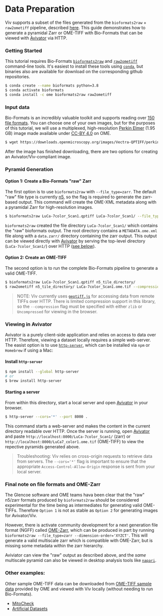 # Data Preparation

Viv supports a subset of the files generated from the `bioformats2raw` + `raw2ometiff` pipeline, described 
[here](https://www.glencoesoftware.com/blog/2019/12/09/converting-whole-slide-images-to-OME-TIFF.html). 
This guide demonstrates how to generate a pyramidal Zarr or OME-TIFF with Bio-Formats that can be viewed with 
[Avivator](http://avivator.gehlenborglab.org) via HTTP.


### Getting Started

This tutorial requires Bio-Formats [`bioformats2raw`](https://github.com/glencoesoftware/bioformats2raw) and 
[`raw2ometiff`](https://github.com/glencoesoftware/raw2ometiff) command-line tools. It's easiest to install 
these tools using [`conda`](https://docs.conda.io/projects/conda/en/latest/user-guide/install/), but binaries also are available for download on the corresponding github repositories.

```bash
$ conda create --name bioformats python=3.8
$ conda activate bioformats
$ conda install -c ome bioformats2raw raw2ometiff
```


### Input data

Bio-Formats is an incredibly valuable toolkit and supports reading over 
[150 file formats](https://docs.openmicroscopy.org/bio-formats/6.5.1/supported-formats.html). You can choose 
one of your own images, but for the purposes of this tutorial, we will use a multiplexed, high-resolution 
[Perkin Elmer](https://downloads.openmicroscopy.org/images/Vectra-QPTIFF/perkinelmer/) (1.95 GB) image made available 
under [CC-BY 4.0](https://creativecommons.org/licenses/by/4.0/) on OME.

```bash
$ wget https://downloads.openmicroscopy.org/images/Vectra-QPTIFF/perkinelmer/PKI_scans/LuCa-7color_Scan1.qptiff 
```

After the image has finished downloading, there are two options for creating an Avivator/Viv-compliant image. 


### Pyramid Generation

#### Option 1: Create a Bio-Formats "raw" Zarr

The first option is to use `bioformats2raw` with `--file_type=zarr`. The default "raw" file type is currently 
[n5](https://github.com/saalfeldlab/n5), so the flag is required to generate the zarr-based output. This command will
create the OME-XML metadata along with a pyramidal Zarr for high-resolution images.

```bash
$ bioformats2raw LuCa-7color_Scan1.qptiff LuCa-7color_Scan1/ --file_type=zarr
```

`bioformats2raw` created the file directory `LuCa-7color_Scan1/` which contains the "raw" bioformats output. The root directory 
contains a `METADATA.ome.xml` file along with a `data.zarr/` directory containing the zarr
output. This output can be viewed directly with [Avivator] by serving the top-level directory (`LuCa-7color_Scan1/`) 
over HTTP ([see below](#viewing-in-avivator)).


#### Option 2: Create an OME-TIFF

The second option is to run the complete Bio-Formats pipeline to generate a valid OME-TIFF. 

```bash
$ bioformats2raw LuCa-7color_Scan1.qptiff n5_tile_directory/ 
$ raw2ometiff n5_tile_directory/ LuCa-7color_Scan1.ome.tif --compression=zlib
```

> NOTE: Viv currently uses [`geotiff.js`](https://geotiffjs.github.io/) for accessing data from remote TIFFs 
> over HTTP. There is limited compression support in this library, so the `--compression` flag must be specified with
> either `zlib` or `Uncompressed` for viewing in the browser.


### Viewing in Avivator

Avivator is a purely client-side application and relies on access to data over HTTP. Therefore, viewing a dataset locally 
requires a simple web-server. The easist option is to use [`http-server`](https://github.com/http-party/http-server#readme),
which can be installed via `npm` or `Homebrew` if using a Mac:

#### Install `http-server`

```bash
$ npm install --global http-server
# or 
$ brew install http-server
```


#### Starting a server

From within this directory, start a local server and open [Avivator] in your browser. 

```bash
$ http-server --cors='*' --port 8000 .
```

This command starts a web-server and makes the content in the current directory readable over HTTP. Once the server is running,
open [Avivator] and paste `http://localhost:8000/LuCa-7color_Scan1/` (zarr) or `http://localhost:8000/LuCa7_color1.ome.tif` (OME-TIFF) 
to view the repective pyramids generated above.

> Troubleshooting: Viv relies on cross-origin requests to retrieve data from servers. The `--cors='*'` flag is important to ensure
> that the appropriate `Access-Control-Allow-Origin` response is sent from your local server.


### Final note on file formats and OME-Zarr

The Glencoe software and OME teams hava been clear that the "raw" n5/zarr formats produced by `bioformats2raw` should be considered 
experimental for the time being as intermediates for generating valid OME-TIFFs. Therefore `Option 1` is not as stable as `Option 2` 
for generating images for Avivator/Viv.

However, there is activate community development for a next generation file format (NGFF) called 
[OME-Zarr](https://github.com/ome/omero-ms-zarr/blob/master/spec.md), which can be produced in part by 
running `bioformats2raw --file_type=zarr --dimension-order='XYZCT'`. This will generate a valid multiscale zarr 
which is compatible with OME-Zarr, but is missing some metadata within the zarr hierarchy. 

Aviviator can view the "raw" output as described above, and the *same* multiscale pyramid can also be viewed 
in desktop analysis tools like [`napari`](https://github.com/napari/napari). 

### Other examples:
Other sample OME-TIFF data can be downloaded from [OME-TIFF sample data](https://docs.openmicroscopy.org/ome-model/5.6.3/ome-tiff/data.html) provided by OME and viewed with Viv locally (without needing to run Bio-Formats).

- [MitoCheck](https://docs.openmicroscopy.org/ome-model/5.6.3/ome-tiff/data.html#mitocheck) 
- [Artificial Datasets](https://docs.openmicroscopy.org/ome-model/5.6.3/ome-tiff/data.html#artificial-datasets)

[Avivator]: http://avivator.gehlenborglab.org
